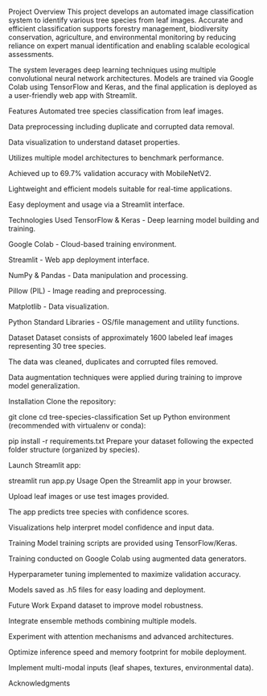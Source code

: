 Project Overview
This project develops an automated image classification system to identify various tree species from leaf images. Accurate and efficient classification supports forestry management, biodiversity conservation, agriculture, and environmental monitoring by reducing reliance on expert manual identification and enabling scalable ecological assessments.

The system leverages deep learning techniques using multiple convolutional neural network architectures. Models are trained via Google Colab using TensorFlow and Keras, and the final application is deployed as a user-friendly web app with Streamlit.

Features
Automated tree species classification from leaf images.

Data preprocessing including duplicate and corrupted data removal.

Data visualization to understand dataset properties.

Utilizes multiple model architectures to benchmark performance.

Achieved up to 69.7% validation accuracy with MobileNetV2.

Lightweight and efficient models suitable for real-time applications.

Easy deployment and usage via a Streamlit interface.

Technologies Used
TensorFlow & Keras - Deep learning model building and training.

Google Colab - Cloud-based training environment.

Streamlit - Web app deployment interface.

NumPy & Pandas - Data manipulation and processing.

Pillow (PIL) - Image reading and preprocessing.

Matplotlib - Data visualization.

Python Standard Libraries - OS/file management and utility functions.

Dataset
Dataset consists of approximately 1600 labeled leaf images representing 30 tree species.

The data was cleaned, duplicates and corrupted files removed.

Data augmentation techniques were applied during training to improve model generalization.

Installation
Clone the repository:

git clone <your-repo-url>
cd tree-species-classification
Set up Python environment (recommended with virtualenv or conda):


pip install -r requirements.txt
Prepare your dataset following the expected folder structure (organized by species).

Launch Streamlit app:


streamlit run app.py
Usage
Open the Streamlit app in your browser.

Upload leaf images or use test images provided.

The app predicts tree species with confidence scores.

Visualizations help interpret model confidence and input data.

Training
Model training scripts are provided using TensorFlow/Keras.

Training conducted on Google Colab using augmented data generators.

Hyperparameter tuning implemented to maximize validation accuracy.

Models saved as .h5 files for easy loading and deployment.

Future Work
Expand dataset to improve model robustness.

Integrate ensemble methods combining multiple models.

Experiment with attention mechanisms and advanced architectures.

Optimize inference speed and memory footprint for mobile deployment.

Implement multi-modal inputs (leaf shapes, textures, environmental data).

Acknowledgments
